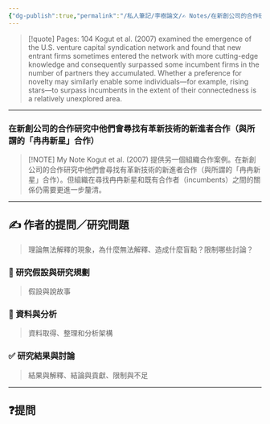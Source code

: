 ```yaml
---
{"dg-publish":true,"permalink":"/私人筆記/李樹論文/✍️ Notes/在新創公司的合作研究中他們會尋找有革新技術的新進者合作（與所謂的「冉冉新星」合作）/","title":"在新創公司的合作研究中他們會尋找有革新技術的新進者合作（與所謂的「冉冉新星」合作）","tags":["李樹論文"],"noteIcon":"3","created":"2025-06-10T19:14:43.000+08:00","updated":"2025-06-10T19:20:00.573+08:00"}
---
```








> [!quote] Pages: 104
> Kogut et al. (2007) examined the emergence of the U.S. venture capital syndication network and found that new entrant firms sometimes entered the network with more cutting-edge knowledge and consequently surpassed some incumbent firms in the number of partners they accumulated. Whether a preference for novelty may similarly enable some individuals—for example, rising stars—to surpass incumbents in the extent of their connectedness is a relatively unexplored area.


----


### 在新創公司的合作研究中他們會尋找有革新技術的新進者合作（與所謂的「冉冉新星」合作）

> [!NOTE] My Note
> Kogut et al. (2007) 提供另一個組織合作案例。在新創公司的合作研究中他們會尋找有革新技術的新進者合作（與所謂的「冉冉新星」合作）。但組織在尋找冉冉新星和既有合作者（incumbents）之間的關係仍需要更進一步釐清。



---

## ✍️ 作者的提問／研究問題

> 理論無法解釋的現象，為什麼無法解釋、造成什麼盲點？限制哪些討論？


### 🎯 研究假設與研究規劃
> 假設與說故事


### 🔢 資料與分析
> 資料取得、整理和分析架構


### ✅ 研究結果與討論
> 結果與解釋、結論與貢獻、限制與不足


---
## ❓提問
